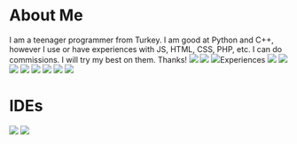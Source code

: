 <h1>About Me</h1>
I am a teenager programmer from Turkey. I am good at Python and C++, however I use or have experiences with JS, HTML, CSS, PHP, etc.
I can do commissions. I will try my best on them.
Thanks!


<img src="https://badgen.net/badge/Contact/eym6565?icon=discord"> 
<img src="https://badgen.net/badge/Payment/Crypto/yellow?icon=bitcoin">
<img src="https://badgen.net/badge/Payment/Gift Cards/red?icon=awesome"
<h1>Experiences</h1>

<img src="https://img.shields.io/badge/HTML5-FF3300?style=for-the-badge&logo=html5&logoColor=white">
<img src="https://img.shields.io/badge/CSS3-0066FF?style=for-the-badge&logo=css3&logoColor=white">
<img src="https://img.shields.io/badge/JavaScript-FFF600?style=for-the-badge&logo=javascript&logoColor=white">
<img src="https://img.shields.io/badge/Python-3776AB?style=for-the-badge&logo=python&logoColor=white">
<img src="https://img.shields.io/badge/C%2B%2B-00599C?style=for-the-badge&logo=c%2B%2B&logoColor=white">
<img src="https://img.shields.io/badge/Flask-000000?style=for-the-badge&logo=flask&logoColor=white">
<img src="https://img.shields.io/badge/Django-092E20?style=for-the-badge&logo=django&logoColor=white">
<img src="https://img.shields.io/badge/jQuery-0769AD?style=for-the-badge&logo=jquery&logoColor=white">

<h1>IDEs</h1>

<img src="https://img.shields.io/badge/Visual_Studio-5C2D91?style=for-the-badge&logo=visual%20studio&logoColor=white">
<img src="https://img.shields.io/badge/Visual_Studio_Code-0078D4?style=for-the-badge&logo=visual%20studio%20code&logoColor=white">

